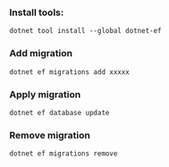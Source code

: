 ﻿### Install tools:
```
dotnet tool install --global dotnet-ef
```

### Add migration
```
dotnet ef migrations add xxxxx 
```

### Apply migration
```
dotnet ef database update
```

### Remove migration
```
dotnet ef migrations remove
```